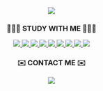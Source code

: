 <div align=center>
  <img src="https://capsule-render.vercel.app/api?type=soft&color=gradient&height=110&section=header&text=Hi,%20I'm%20Junyong%20Park&fontSize=70"/>
</div>

<div align=center>
  <h3>🧑🏻‍💻 STUDY WITH ME 🧑🏻‍💻</h3>
</div>
<div align=center>
  <a href="https://github.com/abczxc0405/study">
     <img src="https://img.shields.io/badge/HTML5-E34F26?style=flat&logo=HTML5&logoColor=white"/>
  </a>
  <a href="https://github.com/abczxc0405/study">
    <img src="https://img.shields.io/badge/CSS3-1572B6?style=flat&logo=CSS3&logoColor=white"/>
  </a>
  <a href="https://github.com/abczxc0405/study">
    <img src="https://img.shields.io/badge/JavaScript-F7DF1E?style=flat&logo=JavaScript&logoColor=white"/>
  </a>
  <a href="https://github.com/abczxc0405/study/tree/main/c">
    <img src="https://img.shields.io/badge/C-A8B9CC?style=flat&logo=C&logoColor=white"/>
  </a>
  <a href="https://github.com/abczxc0405/study">
    <img src="https://img.shields.io/badge/Python-3776AB?style=flat&logo=Python&logoColor=white"/>
  </a>
  <a href="https://github.com/abczxc0405/study">
    <img src="https://img.shields.io/badge/Linux-FCC624?style=flat&logo=Linux&logoColor=white"/>
  </a>
  <a href="https://github.com/abczxc0405/study">
    <img src="https://img.shields.io/badge/Vim-019733?style=flat&logo=Vim&logoColor=white"/>
  </a>
  <a href="https://github.com/abczxc0405/study">
    <img src="https://img.shields.io/badge/Git-F05032?style=flat&logo=Git&logoColor=white"/>
  </a>
  <a href="https://github.com/abczxc0405/study">
    <img src="https://img.shields.io/badge/Visual Studio Code-007ACC?style=flat&logo=Visual Studio Code&logoColor=white"/>
  </a>
</div>

<div align=center>
  <h3>✉️ CONTACT ME ✉️</h3>
</div>
<div align=center>
  <a href="mailto:abczxc0405@gmail.com">
    <img src="https://img.shields.io/badge/Gmail-EA4335?style=flat&logo=Gmail&logoColor=white&link=mailto:abczxc0405@gmail.com"/>
  </a>
</div>
